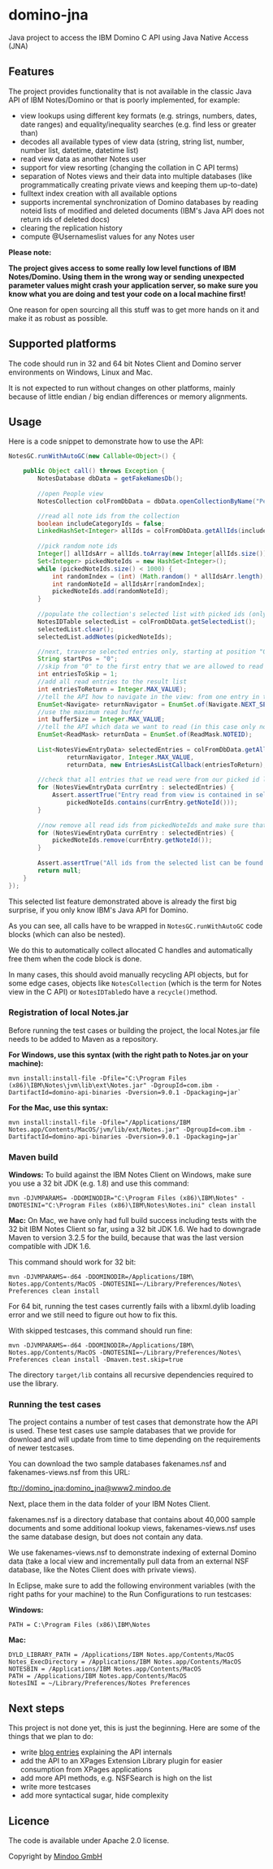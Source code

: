 # domino-jna
Java project to access the IBM Domino C API using Java Native Access (JNA)

## Features
The project provides functionality that is not available in the classic Java API of IBM Notes/Domino or that is poorly implemented, for example:

* view lookups using different key formats (e.g. strings, numbers, dates, date ranges) and equality/inequality searches (e.g. find less or greater than)
* decodes all available types of view data (string, string list, number, number list, datetime, datetime list)
* read view data as another Notes user
* support for view resorting (changing the collation in C API terms) 
* separation of Notes views and their data into multiple databases (like programmatically creating private views and keeping them up-to-date)
* fulltext index creation with all available options
* supports incremental synchronization of Domino databases by reading noteid lists of modified and deleted documents (IBM's Java API does not return ids of deleted docs)
* clearing the replication history
* compute @Usernameslist values for any Notes user
 
**Please note:**

**The project gives access to some really low level functions of IBM Notes/Domino. Using them in the wrong way or sending unexpected parameter values might crash your application server, so make sure you know what you are doing and test your code on a local machine first!**

One reason for open sourcing all this stuff was to get more hands on it and make it as robust as possible.

## Supported platforms
The code should run in 32 and 64 bit Notes Client and Domino server environments on Windows, Linux and Mac.

It is not expected to run without changes on other platforms, mainly because of little endian / big endian differences or memory alignments.

## Usage
Here is a code snippet to demonstrate how to use the API:

```java
NotesGC.runWithAutoGC(new Callable<Object>() {

	public Object call() throws Exception {
		NotesDatabase dbData = getFakeNamesDb();
				
		//open People view
		NotesCollection colFromDbData = dbData.openCollectionByName("People");

		//read all note ids from the collection
		boolean includeCategoryIds = false;
		LinkedHashSet<Integer> allIds = colFromDbData.getAllIds(includeCategoryIds);
				
		//pick random note ids
		Integer[] allIdsArr = allIds.toArray(new Integer[allIds.size()]);
		Set<Integer> pickedNoteIds = new HashSet<Integer>();
		while (pickedNoteIds.size() < 1000) {
			int randomIndex = (int) (Math.random() * allIdsArr.length);
			int randomNoteId = allIdsArr[randomIndex];
			pickedNoteIds.add(randomNoteId);
		}
				
		//populate the collection's selected list with picked ids (only works if database with collection is accessed locally)
		NotesIDTable selectedList = colFromDbData.getSelectedList();
		selectedList.clear();
		selectedList.addNotes(pickedNoteIds);

		//next, traverse selected entries only, starting at position "0" (top of the view)
		String startPos = "0";
		//skip from "0" to the first entry that we are allowed to read
		int entriesToSkip = 1;
		//add all read entries to the result list
		int entriesToReturn = Integer.MAX_VALUE);
		//tell the API how to navigate in the view: from one entry in the selectedList to the next one (in view ordering)
		EnumSet<Navigate> returnNavigator = EnumSet.of(Navigate.NEXT_SELECTED);
		//use the maximum read buffer
		int bufferSize = Integer.MAX_VALUE;
		//tell the API which data we want to read (in this case only note ids, which is very fast)
		EnumSet<ReadMask> returnData = EnumSet.of(ReadMask.NOTEID);
		
		List<NotesViewEntryData> selectedEntries = colFromDbData.getAllEntries(startPos, entriesToSkip,
				returnNavigator, Integer.MAX_VALUE,
				returnData, new EntriesAsListCallback(entriesToReturn);
				
		//check that all entries that we read were from our picked id list
		for (NotesViewEntryData currEntry : selectedEntries) {
			Assert.assertTrue("Entry read from view is contained in selected list",
				pickedNoteIds.contains(currEntry.getNoteId()));
		}
		
		//now remove all read ids from pickedNoteIds and make sure that we found everything we were searching for
		for (NotesViewEntryData currEntry : selectedEntries) {
			pickedNoteIds.remove(currEntry.getNoteId());
		}
		
		Assert.assertTrue("All ids from the selected list can be found in the view", pickedNoteIds.isEmpty());
		return null;
	}
});
```

This selected list feature demonstrated above is already the first big surprise, if you only know IBM's Java API for Domino.

As you can see, all calls have to be wrapped in `NotesGC.runWithAutoGC` code blocks (which can also be nested).

We do this to automatically collect allocated C handles and automatically free them when the code block is done.

In many cases, this should avoid manually recycling API objects, but for some edge cases, objects like `NotesCollection` (which is the term for Notes view in
the C API) or `NotesIDTable`do have a `recycle()`method.

### Registration of local Notes.jar
Before running the test cases or building the project, the local Notes.jar file needs to be added to Maven as a repository.

**For Windows, use this syntax (with the right path to Notes.jar on your machine):**

```
mvn install:install-file -Dfile="C:\Program Files (x86)\IBM\Notes\jvm\lib\ext\Notes.jar" -DgroupId=com.ibm -DartifactId=domino-api-binaries -Dversion=9.0.1 -Dpackaging=jar`
```

**For the Mac, use this syntax:**

```
mvn install:install-file -Dfile="/Applications/IBM Notes.app/Contents/MacOS/jvm/lib/ext/Notes.jar" -DgroupId=com.ibm -DartifactId=domino-api-binaries -Dversion=9.0.1 -Dpackaging=jar`
```

### Maven build

**Windows:**
To build against the IBM Notes Client on Windows, make sure you use a 32 bit JDK (e.g. 1.8) and use this command:

```
mvn -DJVMPARAMS= -DDOMINODIR="C:\Program Files (x86)\IBM\Notes" -DNOTESINI="C:\Program Files (x86)\IBM\Notes\Notes.ini" clean install
```

**Mac:**
On Mac, we have only had full build success including tests with the 32 bit IBM Notes Client so far, using a 32 bit JDK 1.6.
We had to downgrade Maven to version 3.2.5 for the build, because that was the last version compatible with JDK 1.6.

This command should work for 32 bit:
```
mvn -DJVMPARAMS=-d64 -DDOMINODIR=/Applications/IBM\ Notes.app/Contents/MacOS -DNOTESINI=~/Library/Preferences/Notes\ Preferences clean install
```

For 64 bit, running the test cases currently fails with a libxml.dylib loading error and we still need to figure out how to fix this.

With skipped testcases, this command should run fine:

```
mvn -DJVMPARAMS=-d64 -DDOMINODIR=/Applications/IBM\ Notes.app/Contents/MacOS -DNOTESINI=~/Library/Preferences/Notes\ Preferences clean install -Dmaven.test.skip=true
```

The directory `target/lib` contains all recursive dependencies required to use the library.

### Running the test cases
The project contains a number of test cases that demonstrate how the API is used.
These test cases use sample databases that we provide for download and will update from time to time depending on the requirements of newer testcases.

You can download the two sample databases fakenames.nsf and fakenames-views.nsf from this URL:

[ftp://domino_jna:domino_jna@www2.mindoo.de](ftp://domino_jna:domino_jna@www2.mindoo.de)

Next, place them in the data folder of your IBM Notes Client.

fakenames.nsf is a directory database that contains about 40,000 sample documents and some additional lookup views, fakenames-views.nsf uses the same
database design, but does not contain any data.

We use fakenames-views.nsf to demonstrate indexing of external Domino data (take a local view and incrementally pull data from an external NSF database,
like the Notes Client does with private views).
 
In Eclipse, make sure to add the following environment variables (with the right paths for your machine) to the Run Configurations to run testcases:

**Windows:**

```
PATH = C:\Program Files (x86)\IBM\Notes
```

**Mac:**

```
DYLD_LIBRARY_PATH = /Applications/IBM Notes.app/Contents/MacOS
Notes_ExecDirectory = /Applications/IBM Notes.app/Contents/MacOS
NOTESBIN = /Applications/IBM Notes.app/Contents/MacOS
PATH = /Applications/IBM Notes.app/Contents/MacOS
NotesINI = ~/Library/Preferences/Notes Preferences
```

## Next steps
This project is not done yet, this is just the beginning.
Here are some of the things that we plan to do:

* write [blog entries](http://blog.mindoo.com) explaining the API internals
* add the API to an XPages Extension Library plugin for easier consumption from XPages applications
* add more API methods, e.g. NSFSearch is high on the list
* write more testcases
* add more syntactical sugar, hide complexity

## Licence
The code is available under Apache 2.0 license.

Copyright by [Mindoo GmbH](http://www.mindoo.com)

